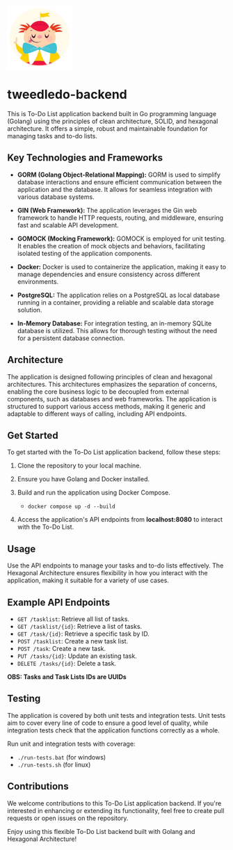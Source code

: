 <img src="tweedledo-logo.png" width="150" height="145">

# tweedledo-backend

This is To-Do List application backend built in Go programming language (Golang) using the principles of clean architecture, SOLID, and hexagonal architecture. It offers a simple, robust and maintainable foundation for managing tasks and to-do lists.

## Key Technologies and Frameworks

- **GORM (Golang Object-Relational Mapping):** GORM is used to simplify database interactions and ensure efficient communication between the application and the database. It allows for seamless integration with various database systems.

- **GIN (Web Framework):** The application leverages the Gin web framework to handle HTTP requests, routing, and middleware, ensuring fast and scalable API development.

- **GOMOCK (Mocking Framework):** GOMOCK is employed for unit testing. It enables the creation of mock objects and behaviors, facilitating isolated testing of the application components.

- **Docker:** Docker is used to containerize the application, making it easy to manage dependencies and ensure consistency across different environments.

- **PostgreSQL:** The application relies on a PostgreSQL as local database running in a container, providing a reliable and scalable data storage solution.

- **In-Memory Database:** For integration testing, an in-memory SQLite database is utilized. This allows for thorough testing without the need for a persistent database connection.

## Architecture

The application is designed following principles of clean and hexagonal architectures. This architectures emphasizes the separation of concerns, enabling the core business logic to be decoupled from external components, such as databases and web frameworks. The application is structured to support various access methods, making it generic and adaptable to different ways of calling, including API endpoints.

## Get Started

To get started with the To-Do List application backend, follow these steps:

1. Clone the repository to your local machine.

2. Ensure you have Golang and Docker installed.

3. Build and run the application using Docker Compose. 
    - ```docker compose up -d --build```

4. Access the application's API endpoints from **localhost:8080** to interact with the To-Do List.

## Usage

Use the API endpoints to manage your tasks and to-do lists effectively. The Hexagonal Architecture ensures flexibility in how you interact with the application, making it suitable for a variety of use cases.

## Example API Endpoints
- `GET /tasklist`: Retrieve all list of tasks.
- `GET /tasklist/{id}`: Retrieve a list of tasks.
- `GET /task/{id}`: Retrieve a specific task by ID.
- `POST /tasklist`: Create a new task list.
- `POST /task`: Create a new task.
- `PUT /tasks/{id}`: Update an existing task.
- `DELETE /tasks/{id}`: Delete a task.

**OBS: Tasks and Task Lists IDs are UUIDs**

## Testing

The application is covered by both unit tests and integration tests. Unit tests aim to cover every line of code to ensure a good level of quality, while integration tests check that the application functions correctly as a whole.

Run unit and integration tests with coverage:
- ```./run-tests.bat``` (for windows)
- ```./run-tests.sh``` (for linux)

## Contributions

We welcome contributions to this To-Do List application backend. If you're interested in enhancing or extending its functionality, feel free to create pull requests or open issues on the repository.

Enjoy using this flexible To-Do List backend built with Golang and Hexagonal Architecture!
